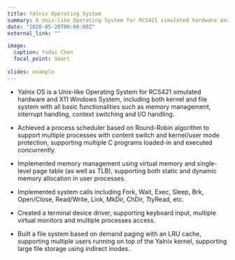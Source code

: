 ```yaml
---
title: Yalnix Operating System
summary: A Unix-like Operating System for RCS421 simulated hardware and X11 Windows System.
date: "2020-05-20T00:00:00Z"
external_link: ""

image:
  caption: Yudai Chen
  focal_point: Smart
  
slides: example
---
```

+ Yalnix OS is a Unix-like Operating System for RCS421 simulated hardware and X11 Windows System, including both kernel and file system with all basic functionalities such as memory management, interrupt handling, context switching and I/O handling.

+ Achieved a process scheduler based on Round-Robin algorithm to support multiple processes with content switch and kernel/user mode protection, supporting multiple C programs loaded-in and executed concurrently.

+ Implemented memory management using virtual memory and single-level page table (as well as TLB), supporting both static and dynamic memory allocation in user processes.

+ Implemented system calls including Fork, Wait, Exec, Sleep, Brk, Open/Close, Read/Write, Link, MkDir, ChDir, TtyRead, etc.

+ Created a terminal device driver, supporting keyboard input, multiple virtual monitors and multiple processes access.

+ Built a file system based on demand paging with an LRU cache, supporting multiple users running on top of the Yalnix kernel, supporting large file storage using indirect inodes.